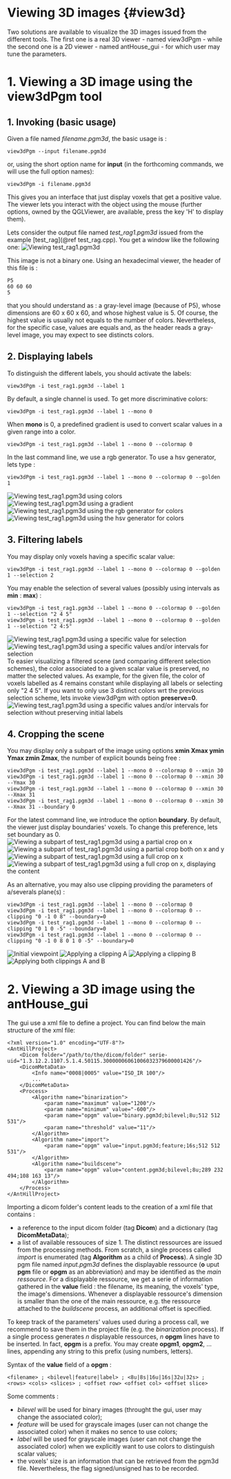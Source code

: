 Viewing 3D images {#view3d}
==================
Two solutions are available to visualize the 3D images issued from the different tools.
The first one is a real 3D viewer - named view3dPgm - while the second one is a 2D viewer - named antHouse_gui - for which user may tune the parameters.

# 1. Viewing a 3D image using the view3dPgm tool
## 1. Invoking (basic usage)
Given a file named _filename.pgm3d_, the basic usage is :
~~~
view3dPgm --input filename.pgm3d
~~~
or, using the short option name for __input__ (in the forthcoming commands, we will use the full option names):
~~~
view3dPgm -i filename.pgm3d
~~~
This gives you an interface that just display voxels that get a positive value. The viewer lets you interact with the object using the mouse (further options, owned by the QGLViewer, are available, press the key 'H' to display them).

Lets consider the output file named _test_rag1.pgm3d_ issued from the example [test_rag](@ref test_rag.cpp). You get a window like the following one:
![Viewing test_rag1.pgm3d](view3dPgmbasic.png "Viewing test_rag1.pgm3d")

This image is not a binary one. Using an hexadecimal viewer, the header of this file is :
~~~
P5
60 60 60
5
~~~
that you should understand as : a gray-level image (because of P5), whose dimensions are 60 x 60 x 60, and whose highest value is 5.
Of course, the highest value is usually not equals to the number of colors. Nevertheless, for the specific case, values are equals and, as the header reads a gray-level image, you may expect to see distincts colors.

## 2. Displaying labels
To distinguish the different labels, you should activate the labels:
~~~
view3dPgm -i test_rag1.pgm3d --label 1
~~~
By default, a single channel is used. To get more discriminative colors:
~~~
view3dPgm -i test_rag1.pgm3d --label 1 --mono 0
~~~
When __mono__ is 0, a predefined gradient is used to convert scalar values in a given range into a color.
~~~
view3dPgm -i test_rag1.pgm3d --label 1 --mono 0 --colormap 0
~~~
In the last command line, we use a rgb generator. To use a hsv generator, lets type :
~~~
view3dPgm -i test_rag1.pgm3d --label 1 --mono 0 --colormap 0 --golden 1
~~~

![Viewing test_rag1.pgm3d using colors](view3dPgmlabel.png "Viewing test_rag1.pgm3d")
![Viewing test_rag1.pgm3d using a gradient](view3dPgmlabelcolor.png "Viewing test_rag1.pgm3d")
![Viewing test_rag1.pgm3d using the rgb generator for colors](view3dPgmlabelcolornogradient.png "Viewing test_rag1.pgm3d")
![Viewing test_rag1.pgm3d using the hsv generator for colors](view3dPgmlabelcolornomaphsv.png "Viewing test_rag1.pgm3d")

## 3. Filtering labels
You may display only voxels having a specific scalar value:
~~~
view3dPgm -i test_rag1.pgm3d --label 1 --mono 0 --colormap 0 --golden 1 --selection 2
~~~
You may enable the selection of several values (possibly using intervals as __min__ : __max__) :
~~~
view3dPgm -i test_rag1.pgm3d --label 1 --mono 0 --colormap 0 --golden 1 --selection "2 4 5"
view3dPgm -i test_rag1.pgm3d --label 1 --mono 0 --colormap 0 --golden 1 --selection "2 4:5"
~~~
![Viewing test_rag1.pgm3d using a specific value for selection](view3dPgmSelection1.png "Viewing test_rag1.pgm3d using selection")
![Viewing test_rag1.pgm3d using a specific values and/or intervals for selection](view3dPgmSelection2.png "Viewing test_rag1.pgm3d using selection")
To easier visualizing a filtered scene (and comparing different selection schemes), the color associated to a given scalar value is preserved, no matter the selected values.
As example, for the given file, the color of voxels labelled as 4 remains constant while displaying all labels or selecting only "2 4 5".
If you want to only use 3 distinct colors wrt the previous selection scheme, lets invoke view3dPgm with option __preserve=0__.
![Viewing test_rag1.pgm3d using a specific values and/or intervals for selection without preserving initial labels](view3dPgmSelection3.png "Viewing test_rag1.pgm3d using selection without preserving initial labels")

## 4. Cropping the scene
You may display only a subpart of the image using options __xmin Xmax ymin Ymax zmin Zmax__, the number of explicit bounds being free :
~~~
view3dPgm -i test_rag1.pgm3d --label 1 --mono 0 --colormap 0 --xmin 30
view3dPgm -i test_rag1.pgm3d --label 1 --mono 0 --colormap 0 --xmin 30 --Ymax 30
view3dPgm -i test_rag1.pgm3d --label 1 --mono 0 --colormap 0 --xmin 30 --Xmax 31
view3dPgm -i test_rag1.pgm3d --label 1 --mono 0 --colormap 0 --xmin 30 --Xmax 31 --boundary 0
~~~
For the latest command line, we introduce the option __boundary__. By default, the viewer just display boundaries' voxels. To change this preference, lets set boundary as 0.
![Viewing a subpart of test_rag1.pgm3d using a partial crop on x](view3dPgmCrop1.png "Viewing a subpart of test_rag1.pgm3d using a partial crop on x")
![Viewing a subpart of test_rag1.pgm3d using a partial crop both on x and y](view3dPgmCrop2.png "Viewing a subpart of test_rag1.pgm3d partial crop both on x and y")
![Viewing a subpart of test_rag1.pgm3d using a full crop on x](view3dPgmCrop3.png "Viewing a subpart of test_rag1.pgm3d using a full crop on x")
![Viewing a subpart of test_rag1.pgm3d using a full crop on x, displaying the content](view3dPgmCrop4.png "Viewing a subpart of test_rag1.pgm3d using a full crop on x, displaying the content")

As an alternative, you may also use clipping providing the parameters of a/severals plane(s) :
~~~
view3dPgm -i test_rag1.pgm3d --label 1 --mono 0 --colormap 0
view3dPgm -i test_rag1.pgm3d --label 1 --mono 0 --colormap 0 --clipping "0 -1 0 8" --boundary=0
view3dPgm -i test_rag1.pgm3d --label 1 --mono 0 --colormap 0 --clipping "0 1 0 -5" --boundary=0
view3dPgm -i test_rag1.pgm3d --label 1 --mono 0 --colormap 0 --clipping "0 -1 0 8 0 1 0 -5" --boundary=0
~~~
![Initial viewpoint](view3dPgmNoClipping.png "Initial viewpoint")
![Applying a clipping A](view3dPgmClipping1.png "Applying a clipping A")
![Applying a clipping B](view3dPgmClipping2.png "Applying a clipping B")
![Applying both clippings A and B](view3dPgmClipping3.png "Applying both clippings A and B")

# 2. Viewing a 3D image using the antHouse_gui
The gui use a xml file to define a project. You can find below the main structure of the xml file:
~~~{.xml}
<?xml version="1.0" encoding="UTF-8"?>
<AntHillProject>
    <Dicom folder="/path/to/the/dicom/folder" serie-uid="1.3.12.2.1107.5.1.4.50115.30000006061006032379600001426"/>
    <DicomMetaData>
        <Info name="0008|0005" value="ISO_IR 100"/>
        ...
    </DicomMetaData>
    <Process>
        <Algorithm name="binarization">
            <param name="maximum" value="1200"/>
            <param name="minimum" value="-600"/>
            <param name="opgm" value="binary.pgm3d;bilevel;8u;512 512 531"/>
            <param name="threshold" value="11"/>
        </Algorithm>
        <Algorithm name="import">
            <param name="opgm" value="input.pgm3d;feature;16s;512 512 531"/>
        </Algorithm>
        <Algorithm name="buildscene">
            <param name="opgm" value="content.pgm3d;bilevel;8u;289 232 494;108 163 13"/>
        </Algorithm>
    </Process>
</AntHillProject>
~~~
Importing a dicom folder's content leads to the creation of a xml file that contains :
  - a reference to the input dicom folder (tag __Dicom__) and a dictionary (tag __DicomMetaData__);
  - a list of available ressouces of size 1.
The distinct ressources are issued from the processing methods. From scratch, a single process called _import_ is enumerated (tag **Algorithm** as a child of **Process**).
A single 3D pgm file named _input.pgm3d_ defines the displayable ressource (__o__ uput __pgm__ file or __opgm__ as an abbreviation) and may be identified as the _main ressource_.
For a displayable ressource, we get a serie of information gathered in the __value__ field : the filename, its meaning, the voxels' type, the image's dimensions.
Whenever a displayable ressource's dimension is smaller than the one of the main ressource, e.g. the ressource attached to the _buildscene_ process, an additional offset is specified.

To keep track of the parameters' values used during a process call, we recommend to save them in the project file (e.g. the _binarization_ process).
If a single process generates _n_ displayable ressources, _n_ __opgm__ lines have to be inserted.
In fact, __opgm__ is a prefix. You may create __opgm1__, __opgm2__, ... lines, appending any string to this prefix (using numbers, letters).

Syntax of the __value__ field of a __opgm__ :
~~~
<filename> ; <bilevel|feature|label> ; <8u|8s|16u|16s|32u|32s> ; <rows> <cols> <slices> ; <offset row> <offset col> <offset slice>
~~~

Some comments :
  - _bilevel_ will be used for binary images (throught the gui, user may change the associated color);
  - _feature_ will be used for grayscale images (user can not change the associated color) when it makes no sence to use colors;
  - _label_ will be used for grayscale images (user can not change the associated color) when we explicitly want to use colors to distinguish scalar values;
  - the voxels' size is an information that can be retrieved from the pgm3d file. Nevertheless, the flag signed/unsigned has to be recorded.
